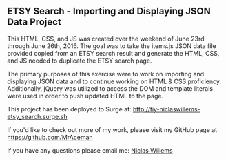 ## ETSY Search - Importing and Displaying JSON Data Project

This HTML, CSS, and JS was created over the weekend of June 23rd through June 26th, 2016.  The goal was to take the items.js JSON data file provided copied from an ETSY search result and generate the HTML, CSS, and JS needed to duplicate the ETSY search page.

The primary purposes of this exercise were to work on importing and displaying JSON data and to continue working on HTML & CSS proficiency.  Additionally, jQuery was utilized to access the DOM and template literals were used in order to push updated HTML to the page.

This project has been deployed to Surge at: http://tiy-niclaswillems-etsy_search.surge.sh

If you'd like to check out more of my work, please visit my GitHub page at https://github.com/MrAceman

If you have any questions please email me: [Niclas Willems](mailto:niclas.willems@gmail.com)
